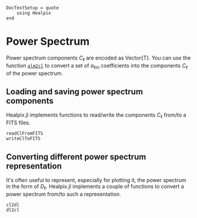 ```@meta
DocTestSetup = quote
    using Healpix
end
```

# Power Spectrum
Power spectrum components $C_{\ell}$ are encoded as Vector{T}.
You can use the function [`alm2cl`](@ref) to convert a set of $a_{\ell m}$
coefficients into the components $C_\ell$ of the power spectrum.

## Loading and saving power spectrum components
Healpix.jl implements functions to read/write the components $C_{\ell}$
from/to a FITS files.

```@docs
readClFromFITS
writeClToFITS
```

## Converting different power spectrum representation
It's often useful to represent, especially for plotting it, the power spectrum
in the form of $D_{\ell}$. Healpix.jl implements a couple of functions to convert
a power spectrum from/to such a representation.

```@docs
cl2dl
dl2cl
```
